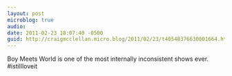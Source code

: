 ```yaml
---
layout: post
microblog: true
audio: 
date: 2011-02-23 18:07:40 -0500
guid: http://craigmcclellan.micro.blog/2011/02/23/t40548376630001664.html
---
```

Boy Meets World is one of the most internally inconsistent shows ever. #istillloveit
